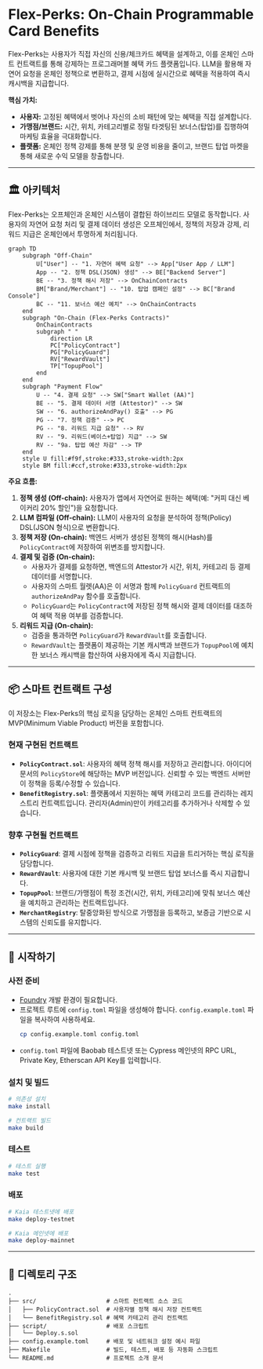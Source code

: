 # Flex-Perks: On-Chain Programmable Card Benefits

Flex-Perks는 사용자가 직접 자신의 신용/체크카드 혜택을 설계하고, 이를 온체인 스마트 컨트랙트를 통해 강제하는 프로그래머블 혜택 카드 플랫폼입니다. LLM을 활용해 자연어 요청을 온체인 정책으로 변환하고, 결제 시점에 실시간으로 혜택을 적용하여 즉시 캐시백을 지급합니다.

**핵심 가치:**
- **사용자:** 고정된 혜택에서 벗어나 자신의 소비 패턴에 맞는 혜택을 직접 설계합니다.
- **가맹점/브랜드:** 시간, 위치, 카테고리별로 정밀 타겟팅된 보너스(탑업)를 집행하여 마케팅 효율을 극대화합니다.
- **플랫폼:** 온체인 정책 강제를 통해 분쟁 및 운영 비용을 줄이고, 브랜드 탑업 마켓을 통해 새로운 수익 모델을 창출합니다.

---

## 🏛️ 아키텍처

Flex-Perks는 오프체인과 온체인 시스템이 결합된 하이브리드 모델로 동작합니다. 사용자의 자연어 요청 처리 및 결제 데이터 생성은 오프체인에서, 정책의 저장과 강제, 리워드 지급은 온체인에서 투명하게 처리됩니다.

```mermaid
graph TD
    subgraph "Off-Chain"
        U["User"] -- "1. 자연어 혜택 요청" --> App["User App / LLM"]
        App -- "2. 정책 DSL(JSON) 생성" --> BE["Backend Server"]
        BE -- "3. 정책 해시 저장" --> OnChainContracts
        BM["Brand/Merchant"] -- "10. 탑업 캠페인 설정" --> BC["Brand Console"]
        BC -- "11. 보너스 예산 예치" --> OnChainContracts
    end
    subgraph "On-Chain (Flex-Perks Contracts)"
        OnChainContracts
        subgraph " "
            direction LR
            PC["PolicyContract"]
            PG["PolicyGuard"]
            RV["RewardVault"]
            TP["TopupPool"]
        end
    end
    subgraph "Payment Flow"
        U -- "4. 결제 요청" --> SW["Smart Wallet (AA)"]
        BE -- "5. 결제 데이터 서명 (Attestor)" --> SW
        SW -- "6. authorizeAndPay() 호출" --> PG
        PG -- "7. 정책 검증" --> PC
        PG -- "8. 리워드 지급 요청" --> RV
        RV -- "9. 리워드(베이스+탑업) 지급" --> SW
        RV -- "9a. 탑업 예산 차감" --> TP
    end
    style U fill:#f9f,stroke:#333,stroke-width:2px
    style BM fill:#ccf,stroke:#333,stroke-width:2px
```

**주요 흐름:**
1.  **정책 생성 (Off-chain):** 사용자가 앱에서 자연어로 원하는 혜택(예: "커피 대신 베이커리 20% 할인")을 요청합니다.
2.  **LLM 컴파일 (Off-chain):** LLM이 사용자의 요청을 분석하여 정책(Policy) DSL(JSON 형식)으로 변환합니다.
3.  **정책 저장 (On-chain):** 백엔드 서버가 생성된 정책의 해시(Hash)를 `PolicyContract`에 저장하여 위변조를 방지합니다.
4.  **결제 및 검증 (On-chain):**
    -   사용자가 결제를 요청하면, 백엔드의 Attestor가 시간, 위치, 카테고리 등 결제 데이터를 서명합니다.
    -   사용자의 스마트 월렛(AA)은 이 서명과 함께 `PolicyGuard` 컨트랙트의 `authorizeAndPay` 함수를 호출합니다.
    -   `PolicyGuard`는 `PolicyContract`에 저장된 정책 해시와 결제 데이터를 대조하여 혜택 적용 여부를 검증합니다.
5.  **리워드 지급 (On-chain):**
    -   검증을 통과하면 `PolicyGuard`가 `RewardVault`를 호출합니다.
    -   `RewardVault`는 플랫폼이 제공하는 기본 캐시백과 브랜드가 `TopupPool`에 예치한 보너스 캐시백을 합산하여 사용자에게 즉시 지급합니다.

---

## 📦 스마트 컨트랙트 구성

이 저장소는 Flex-Perks의 핵심 로직을 담당하는 온체인 스마트 컨트랙트의 MVP(Minimum Viable Product) 버전을 포함합니다.

### 현재 구현된 컨트랙트

-   **`PolicyContract.sol`**: 사용자의 혜택 정책 해시를 저장하고 관리합니다. 아이디어 문서의 `PolicyStore`에 해당하는 MVP 버전입니다. 신뢰할 수 있는 백엔드 서버만이 정책을 등록/수정할 수 있습니다.
-   **`BenefitRegistry.sol`**: 플랫폼에서 지원하는 혜택 카테고리 코드를 관리하는 레지스트리 컨트랙트입니다. 관리자(Admin)만이 카테고리를 추가하거나 삭제할 수 있습니다.

### 향후 구현될 컨트랙트

-   **`PolicyGuard`**: 결제 시점에 정책을 검증하고 리워드 지급을 트리거하는 핵심 로직을 담당합니다.
-   **`RewardVault`**: 사용자에 대한 기본 캐시백 및 브랜드 탑업 보너스를 즉시 지급합니다.
-   **`TopupPool`**: 브랜드/가맹점이 특정 조건(시간, 위치, 카테고리)에 맞춰 보너스 예산을 예치하고 관리하는 컨트랙트입니다.
-   **`MerchantRegistry`**: 탈중앙화된 방식으로 가맹점을 등록하고, 보증금 기반으로 시스템의 신뢰도를 유지합니다.

---

## 🚀 시작하기

### 사전 준비

-   [Foundry](https://getfoundry.sh/) 개발 환경이 필요합니다.
-   프로젝트 루트에 `config.toml` 파일을 생성해야 합니다. `config.example.toml` 파일을 복사하여 사용하세요.
    ```bash
    cp config.example.toml config.toml
    ```
-   `config.toml` 파일에 Baobab 테스트넷 또는 Cypress 메인넷의 RPC URL, Private Key, Etherscan API Key를 입력합니다.

### 설치 및 빌드

```bash
# 의존성 설치
make install

# 컨트랙트 빌드
make build
```

### 테스트

```bash
# 테스트 실행
make test
```

### 배포

```bash
# Kaia 테스트넷에 배포
make deploy-testnet

# Kaia 메인넷에 배포
make deploy-mainnet
```

---

## 📁 디렉토리 구조

```
.
├── src/                    # 스마트 컨트랙트 소스 코드
│   ├── PolicyContract.sol  # 사용자별 정책 해시 저장 컨트랙트
│   └── BenefitRegistry.sol # 혜택 카테고리 관리 컨트랙트
├── script/                 # 배포 스크립트
│   └── Deploy.s.sol
├── config.example.toml     # 배포 및 네트워크 설정 예시 파일
├── Makefile                # 빌드, 테스트, 배포 등 자동화 스크립트
└── README.md               # 프로젝트 소개 문서
```

